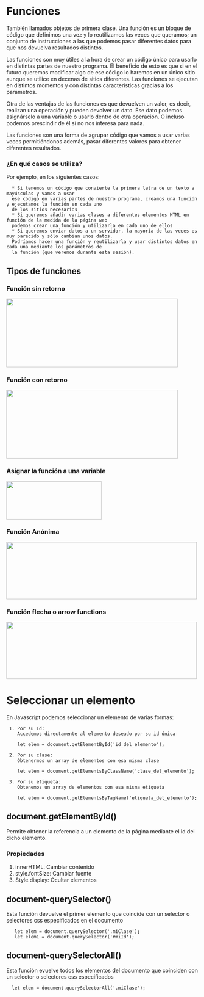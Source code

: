 # Funciones

También llamados objetos de primera clase. Una función es un bloque de código que definimos una vez y lo reutilizamos las veces que queramos; un conjunto de instrucciones a las que podemos pasar diferentes datos para que nos devuelva resultados distintos.

Las funciones son muy útiles a la hora de crear un código único para usarlo en distintas partes de nuestro programa. El beneficio de esto es que si en el futuro queremos modificar algo de ese código lo haremos en un único sitio aunque se utilice en decenas de sitios diferentes. Las funciones se ejecutan en distintos momentos y con distintas características gracias a los parámetros.

Otra de las ventajas de las funciones es que devuelven un valor, es decir, realizan una operación y pueden devolver un dato. Ese dato podemos asignárselo a una variable o usarlo dentro de otra operación. O incluso podemos prescindir de él si no nos interesa para nada.

Las funciones son una forma de agrupar código que vamos a usar varias veces permitiéndonos además, pasar diferentes valores para obtener diferentes resultados.

### ¿En qué casos se utiliza?

Por ejemplo, en los siguientes casos:

      * Si tenemos un código que convierte la primera letra de un texto a mayúsculas y vamos a usar 
      ese código en varias partes de nuestro programa, creamos una función y ejecutamos la función en cada uno 
      de los sitios necesarios
      * Si queremos añadir varias clases a diferentes elementos HTML en función de la medida de la página web 
      podemos crear una función y utilizarla en cada uno de ellos
      * Si queremos enviar datos a un servidor, la mayoría de las veces es muy parecido y sólo cambian unos datos. 
      Podríamos hacer una función y reutilizarla y usar distintos datos en cada una mediante los parámetros de 
      la función (que veremos durante esta sesión).
      
 ## Tipos de funciones
  ### Función sin retorno
  
 <img src="https://storage.googleapis.com/academia-geek-general-bucket/modulo-2/modulo_2_img_2.png" alt="" width="450" height="180"/>
 
  ### Función con retorno
     
 <img src="https://storage.googleapis.com/academia-geek-general-bucket/modulo-2/modulo_2_img_3.png" alt="" width="450" height="180"/>
   
  ### Asignar la función a una variable
  
<img src="https://storage.googleapis.com/academia-geek-general-bucket/modulo-2/modulo_2_img_4.png" alt="" width="250" height="100"/>
   
  ### Función Anónima

<img src="https://storage.googleapis.com/academia-geek-general-bucket/modulo-2/modulo_2_img_5.png" alt="" width="500" height="150"/>
   
  ### Función flecha o arrow functions
  
<img src="https://storage.googleapis.com/academia-geek-general-bucket/modulo-2/modulo_2_img_6.png" alt="" width="500" height="150"/>


# Seleccionar un elemento

En Javascript podemos seleccionar un elemento de varias formas:

     1. Por su Id:
        Accedemos directamente al elemento deseado por su id única
         
        let elem = document.getElementById('id_del_elemento');
     
     2. Por su clase:
        Obtenermos un array de elementos con esa misma clase
        
        let elem = document.getElementsByClassName('clase_del_elemento');
     
     3. Por su etiqueta:
        Obtenemos un array de elementos con esa misma etiqueta
        
        let elem = document.getElementsByTagName('etiqueta_del_elemento');

## document.getElementById()

Permite obtener la referencia a un elemento de la página mediante el id del dicho elemento.

### Propiedades
 1. innerHTML: Cambiar contenido
 2. style.fontSize: Cambiar fuente
 3. Style.display: Ocultar elementos

## document-querySelector()

Esta función devuelve el primer elemento que coincide con un selector o selectores css especificados en el documento

       let elem = document.querySelector('.miClase');
       let elem1 = document.querySelector('#miId');
       
## document-querySelectorAll()

Esta función evuelve todos los elementos del documento que coinciden con un selector o selectores css especificados  
 
      let elem = document.querySelectorAll('.miClase');

